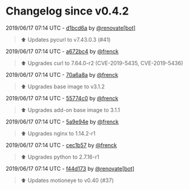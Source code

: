 # Changelog since v0.4.2

2019/06/17 07:14 UTC - [d1bcd6a](https://github.com/hassio-addons/addon-motioneye/commit/d1bcd6a0fffbc6d5b3411d41647c364eba5468cf) by [@renovate[bot]](https://github.com/apps/renovate)
> :arrow_up: Updates pycurl to v7.43.0.3 (#41) 

2019/06/17 07:14 UTC - [a672bc4](https://github.com/hassio-addons/addon-motioneye/commit/a672bc443a8c58ad78744739615876bbb2436bdd) by [@frenck](https://github.com/frenck)
> :arrow_up: Upgrades curl to 7.64.0-r2 (CVE-2019-5435, CVE-2019-5436) 

2019/06/17 07:14 UTC - [70a6a8a](https://github.com/hassio-addons/addon-motioneye/commit/70a6a8a4081ed1e6567a66485f2d9356841c15c9) by [@frenck](https://github.com/frenck)
> :arrow_up: Upgrades base image to v3.1.2 

2019/06/17 07:14 UTC - [55774c0](https://github.com/hassio-addons/addon-motioneye/commit/55774c05ceb04b5dbd9fc21ebc5030ef9bebfacd) by [@frenck](https://github.com/frenck)
> :arrow_up: Upgrades add-on base image to 3.1.1 

2019/06/17 07:14 UTC - [5a9e94e](https://github.com/hassio-addons/addon-motioneye/commit/5a9e94e0d0c3e702c675d296597d428658c53415) by [@frenck](https://github.com/frenck)
> :arrow_up: Upgrades nginx to 1.14.2-r1 

2019/06/17 07:14 UTC - [cec1b57](https://github.com/hassio-addons/addon-motioneye/commit/cec1b57d1050c5dac9606cbba13f6035c677075b) by [@frenck](https://github.com/frenck)
> :arrow_up: Upgrades python to 2.7.16-r1 

2019/06/17 07:14 UTC - [f44d173](https://github.com/hassio-addons/addon-motioneye/commit/f44d17345781da8a97d906385394736db51a5e61) by [@renovate[bot]](https://github.com/apps/renovate)
> :arrow_up: Updates motioneye to v0.40 (#37) 

